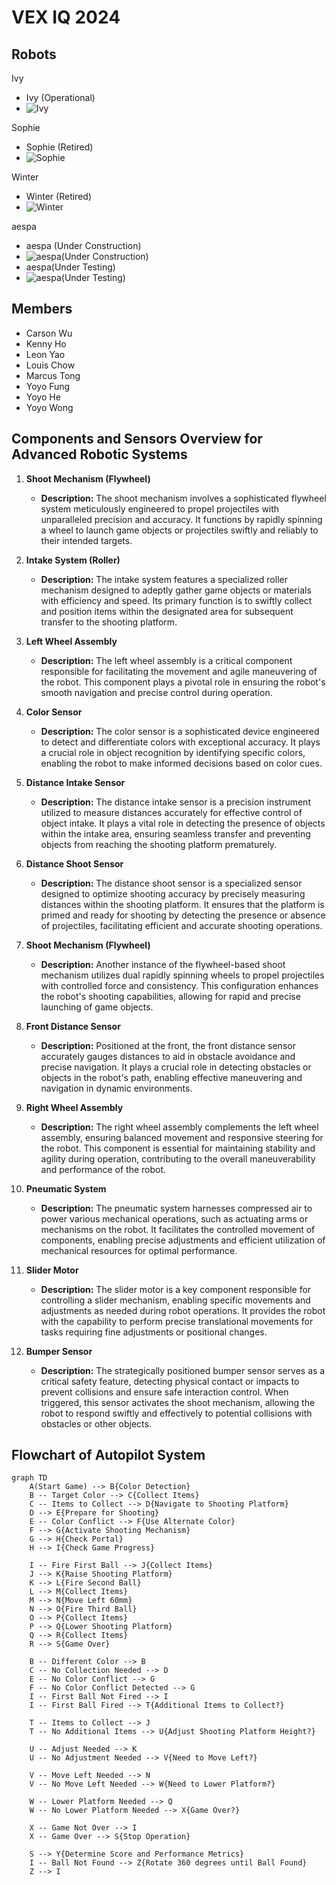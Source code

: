 # VEX IQ 2024

## Robots
Ivy
- Ivy (Operational)
- ![Ivy](assets/ivy.jpeg)

Sophie
- Sophie (Retired)
- ![Sophie](assets/sophie.jpeg)

Winter
- Winter (Retired)
- ![Winter](assets/winter.jpeg)

aespa

- aespa (Under Construction)
- ![aespa(Under Construction)](assets/aespa-constructing-1.jpeg)
- aespa(Under Testing)
- ![aespa(Under Testing)](assets/aespa-testing-1.jpeg)


## Members
  - Carson Wu
  - Kenny Ho
  - Leon Yao
  - Louis Chow
  - Marcus Tong
  - Yoyo Fung
  - Yoyo He
  - Yoyo Wong
  
## Components and Sensors Overview for Advanced Robotic Systems

1. **Shoot Mechanism (Flywheel)**
   - **Description:** The shoot mechanism involves a sophisticated flywheel system meticulously engineered to propel projectiles with unparalleled precision and accuracy. It functions by rapidly spinning a wheel to launch game objects or projectiles swiftly and reliably to their intended targets.

2. **Intake System (Roller)**
   - **Description:** The intake system features a specialized roller mechanism designed to adeptly gather game objects or materials with efficiency and speed. Its primary function is to swiftly collect and position items within the designated area for subsequent transfer to the shooting platform.

3. **Left Wheel Assembly**
   - **Description:** The left wheel assembly is a critical component responsible for facilitating the movement and agile maneuvering of the robot. This component plays a pivotal role in ensuring the robot's smooth navigation and precise control during operation.

4. **Color Sensor**
   - **Description:** The color sensor is a sophisticated device engineered to detect and differentiate colors with exceptional accuracy. It plays a crucial role in object recognition by identifying specific colors, enabling the robot to make informed decisions based on color cues.

5. **Distance Intake Sensor**
   - **Description:** The distance intake sensor is a precision instrument utilized to measure distances accurately for effective control of object intake. It plays a vital role in detecting the presence of objects within the intake area, ensuring seamless transfer and preventing objects from reaching the shooting platform prematurely.

6. **Distance Shoot Sensor**
   - **Description:** The distance shoot sensor is a specialized sensor designed to optimize shooting accuracy by precisely measuring distances within the shooting platform. It ensures that the platform is primed and ready for shooting by detecting the presence or absence of projectiles, facilitating efficient and accurate shooting operations.

7. **Shoot Mechanism (Flywheel)**
   - **Description:** Another instance of the flywheel-based shoot mechanism utilizes dual rapidly spinning wheels to propel projectiles with controlled force and consistency. This configuration enhances the robot's shooting capabilities, allowing for rapid and precise launching of game objects.

8. **Front Distance Sensor**
   - **Description:** Positioned at the front, the front distance sensor accurately gauges distances to aid in obstacle avoidance and precise navigation. It plays a crucial role in detecting obstacles or objects in the robot's path, enabling effective maneuvering and navigation in dynamic environments.

9. **Right Wheel Assembly**
   - **Description:** The right wheel assembly complements the left wheel assembly, ensuring balanced movement and responsive steering for the robot. This component is essential for maintaining stability and agility during operation, contributing to the overall maneuverability and performance of the robot.

10. **Pneumatic System**
    - **Description:** The pneumatic system harnesses compressed air to power various mechanical operations, such as actuating arms or mechanisms on the robot. It facilitates the controlled movement of components, enabling precise adjustments and efficient utilization of mechanical resources for optimal performance.

11. **Slider Motor**
    - **Description:** The slider motor is a key component responsible for controlling a slider mechanism, enabling specific movements and adjustments as needed during robot operations. It provides the robot with the capability to perform precise translational movements for tasks requiring fine adjustments or positional changes.

12. **Bumper Sensor**
    - **Description:** The strategically positioned bumper sensor serves as a critical safety feature, detecting physical contact or impacts to prevent collisions and ensure safe interaction control. When triggered, this sensor activates the shoot mechanism, allowing the robot to respond swiftly and effectively to potential collisions with obstacles or other objects.

## Flowchart of Autopilot System

```mermaid
graph TD
    A(Start Game) --> B{Color Detection}
    B -- Target Color --> C{Collect Items}
    C -- Items to Collect --> D{Navigate to Shooting Platform}
    D --> E{Prepare for Shooting}
    E -- Color Conflict --> F{Use Alternate Color}
    F --> G{Activate Shooting Mechanism}
    G --> H{Check Portal}
    H --> I{Check Game Progress}

    I -- Fire First Ball --> J{Collect Items}
    J --> K{Raise Shooting Platform}
    K --> L{Fire Second Ball}
    L --> M{Collect Items}
    M --> N{Move Left 60mm}
    N --> O{Fire Third Ball}
    O --> P{Collect Items}
    P --> Q{Lower Shooting Platform}
    Q --> R{Collect Items}
    R --> S{Game Over}

    B -- Different Color --> B
    C -- No Collection Needed --> D
    E -- No Color Conflict --> G
    F -- No Color Conflict Detected --> G
    I -- First Ball Not Fired --> I
    I -- First Ball Fired --> T{Additional Items to Collect?}
    
    T -- Items to Collect --> J
    T -- No Additional Items --> U{Adjust Shooting Platform Height?}

    U -- Adjust Needed --> K
    U -- No Adjustment Needed --> V{Need to Move Left?}
    
    V -- Move Left Needed --> N
    V -- No Move Left Needed --> W{Need to Lower Platform?}
    
    W -- Lower Platform Needed --> Q
    W -- No Lower Platform Needed --> X{Game Over?}

    X -- Game Not Over --> I
    X -- Game Over --> S{Stop Operation}

    S --> Y{Determine Score and Performance Metrics}
    I -- Ball Not Found --> Z{Rotate 360 degrees until Ball Found}
    Z --> I
